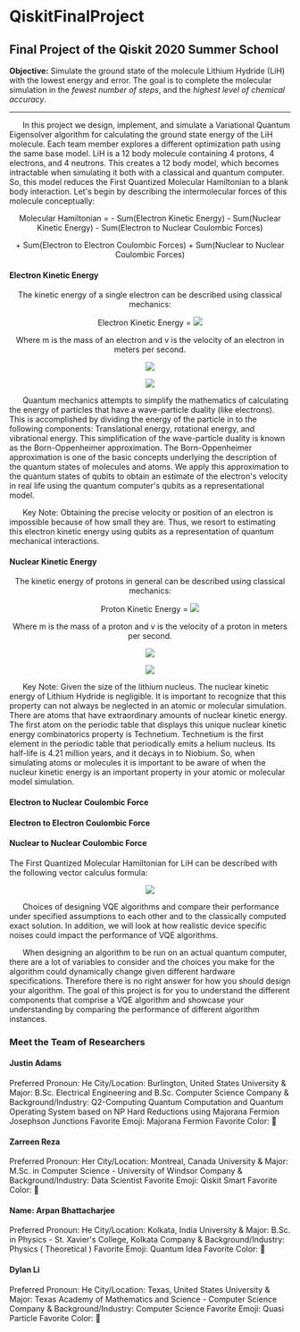# QiskitFinalProject

## Final Project of the Qiskit 2020 Summer School
**Objective:** Simulate the ground state of the molecule Lithium Hydride (LiH) with the lowest energy and error. 
The goal is to complete the molecular simulation in the *fewest number of steps*, and the *highest level of chemical accuracy*.

---

&nbsp;&nbsp;&nbsp;&nbsp;&nbsp;&nbsp;In this project we design, implement, and simulate a Variational Quantum Eigensolver algorithm for calculating the ground state energy of the LiH molecule. Each team member explores a different optimization path using the same base model. LiH is a 12 body molecule containing 4 protons, 4 electrons, and 4 neutrons. This creates a 12 body model, which becomes intractable when simulating it both with a classical and quantum computer. So, this model reduces the First Quantized Molecular Hamiltonian to a blank body interaction. Let's begin by describing the intermolecular forces of this molecule conceptually:

<p align="center">Molecular Hamiltonian = - Sum(Electron Kinetic Energy) - Sum(Nuclear Kinetic Energy) - Sum(Electron to Nuclear Coulombic Forces)</p>
 <p align="center">+ Sum(Electron to Electron Coulombic Forces) + Sum(Nuclear to Nuclear Coulombic Forces)</p>

#### Electron Kinetic Energy

<p align="center">The kinetic energy of a single electron can be described using classical mechanics:</p>

<p align="center">Electron Kinetic Energy = <img src="https://render.githubusercontent.com/render/math?math=\frac{1}{2}\times m \times v^{2}"></p>

<p align="center">Where m is the mass of an electron and v is the velocity of an electron in meters per second.</p>

<p align="center"><img src="https://render.githubusercontent.com/render/math?math=m=9.10938356 \times 10^{-31} kg"></p>
<p align="center"><img src="https://render.githubusercontent.com/render/math?math=v=\frac{m}{s}"></p>

&nbsp;&nbsp;&nbsp;&nbsp;&nbsp;&nbsp;Quantum mechanics attempts to simplify the mathematics of calculating the energy of particles that have a wave-particle duality (like electrons). This is accomplished by dividing the energy of the particle in to the following components: Translational energy, rotational energy, and vibrational energy. This simplification of the wave-particle duality is known as the Born-Oppenheimer approximation. The Born-Oppenheimer approximation is one of the basic concepts underlying the description of the quantum states of molecules and atoms. We apply this approximation to the quantum states of qubits to obtain an estimate of the electron's velocity in real life using the quantum computer's qubits as a representational model.

&nbsp;&nbsp;&nbsp;&nbsp;&nbsp;&nbsp;Key Note: Obtaining the precise velocity or position of an electron is impossible because of how small they are. Thus, we resort to estimating this electron kinetic energy using qubits as a representation of quantum mechanical interactions.

#### Nuclear Kinetic Energy

<p align="center">The kinetic energy of protons in general can be described using classical mechanics:</p>

<p align="center">Proton Kinetic Energy = <img src="https://render.githubusercontent.com/render/math?math=\frac{1}{2}\times m \times v^{2}"></p>

<p align="center">Where m is the mass of a proton and v is the velocity of a proton in meters per second.</p>

<p align="center"><img src="https://render.githubusercontent.com/render/math?math=m=1.6726219 \times 10^{-27} kg"></p>
<p align="center"><img src="https://render.githubusercontent.com/render/math?math=v=\frac{m}{s}"></p>

&nbsp;&nbsp;&nbsp;&nbsp;&nbsp;&nbsp;Key Note: Given the size of the lithium nucleus. The nuclear kinetic energy of Lithium Hydride is negligible. It is important to recognize that this property can not always be neglected in an atomic or molecular simulation. There are atoms that have extraordinary amounts of nuclear kinetic energy. The first atom on the periodic table that displays this unique nuclear kinetic energy combinatorics property is Technetium. Technetium is the first element in the periodic table that periodically emits a helium nucleus. Its half-life is 4.21 million years, and it decays in to Niobium. So, when simulating atoms or molecules it is important to be aware of when the nucleur kinetic energy is an important property in your atomic or molecular model simulation.

#### Electron to Nuclear Coulombic Force

#### Electron to Electron Coulombic Force

#### Nuclear to Nuclear Coulombic Force

The First Quantized Molecular Hamiltonian for LiH can be described with the following vector calculus formula: 

<p align="center"><img src="https://render.githubusercontent.com/render/math?math=\hat{H}=-\sum_{i=1}^{N}\frac{1}{2}\triangledown_{i}^{2}-\sum_{A=1}^{M}\frac{1}{2M_{A}}\triangledown_{A}^{2}-\sum_{i=1}^{N}\sum_{A=1}^{M}\frac{Z_{a}}{r_{iA}}+\sum_{j>i}\frac{1}{r_{ij}}+\sum_{B>A}\frac{Z_{A}Z_{B}}{R_{AB}}"></p>


&nbsp;&nbsp;&nbsp;&nbsp;&nbsp;&nbsp;Choices of designing VQE algorithms and compare their performance under specified assumptions to each other and to the classically computed exact solution. In addition, we will look at how realistic device specific noises could impact the performance of VQE algorithms. 

&nbsp;&nbsp;&nbsp;&nbsp;&nbsp;&nbsp;When designing an algorithm to be run on an actual quantum computer, there are a lot of variables to consider and the choices you make for the algorithm could dynamically change given different hardware specifications. Therefore there is no right answer for how you should design your algorithm. The goal of this project is for you to understand the different components that comprise a VQE algorithm and showcase your understanding by comparing the performance of different algorithm instances.


### Meet the Team of Researchers

#### Justin Adams
  Preferred Pronoun:  He
  City/Location:  Burlington, United States
  University & Major: B.Sc. Electrical Engineering and B.Sc. Computer Science
  Company & Background/Industry: Q2-Computing Quantum Computation and Quantum Operating System based on NP Hard Reductions using Majorana Fermion Josephson Junctions
  Favorite Emoji:  Majorana Fermion
  Favorite Color: :blue_book:

#### Zarreen Reza
  Preferred Pronoun:  Her
  City/Location:  Montreal, Canada
  University & Major:  M.Sc. in Computer Science - University of Windsor
  Company & Background/Industry:  Data Scientist
  Favorite Emoji:  Qiskit Smart
  Favorite Color: :blue_heart: 
  
#### Name: Arpan Bhattacharjee
  Preferred Pronoun:   He
  City/Location:  Kolkata, India
  University & Major: B.Sc. in Physics - St. Xavier's College, Kolkata
  Company & Background/Industry:  Physics ( Theoretical )
  Favorite Emoji:  Quantum Idea
  Favorite Color: :green_apple:

#### Dylan Li
  Preferred Pronoun: He
  City/Location: Texas, United States
  University & Major: Texas Academy of Mathematics and Science - Computer Science
  Company & Background/Industry: Computer Science
  Favorite Emoji: Quasi Particle
  Favorite Color: :blue_heart:

